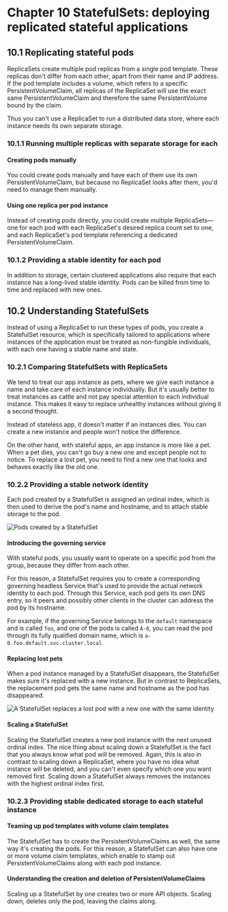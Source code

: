 # Chapter 10 StatefulSets: deploying replicated stateful applications

## 10.1 Replicating stateful pods

ReplicaSets create multiple pod replicas from a single pod template. These replicas
don't differ from each other, apart from their name and IP address.
If the pod template includes a volume, which refers to a specific
PersistentVolumeClaim, all replicas of the ReplicaSet will use
the exact same PersistentVolumeClaim and therefore the same PersistentVolume
bound by the claim.

Thus you can't use a ReplicaSet to run a distributed data store,
where each instance needs its own separate storage.

### 10.1.1 Running multiple replicas with separate storage for each

#### Creating pods manually

You could create pods manually and have each of them use its own
PersistentVolumeClaim, but because no ReplicaSet looks after them,
you'd need to manage them manually.

#### Using one replica per pod instance

Instead of creating pods directly, you could create multiple
ReplicaSets—one for each pod with each ReplicaSet's desired replica
count set to one, and each ReplicaSet's pod template referencing a
dedicated PersistentVolumeClaim.

### 10.1.2 Providing a stable identity for each pod

In addition to storage, certain clustered applications also require
that each instance has a long-lived stable identity. Pods can be
killed from time to time and replaced with new ones.

## 10.2 Understanding StatefulSets

Instead of using a ReplicaSet to run these types of pods, you create
a StatefulSet resource, which is specifically tailored to applications
where instances of the application must be treated as non-fungible
individuals, with each one having a stable name and state.

### 10.2.1 Comparing StatefulSets with ReplicaSets

We tend to treat our app instance as pets, where we give each instance
a name and take care of each instance individually. But it's usually
better to treat instances as cattle and not pay special attention to
each individual instance. This makes it easy to replace unhealthy
instances without giving it a second thought.

Instead of stateless app, it doesn't matter if an instances dies.
You can create a new instance and people won't notice the difference.

On the other hand, with stateful apps, an app instance is more
like a pet. When a pet dies, you can't go buy a new one and except
people not to notice. To replace a lost pet, you need to find a new
one that looks and behaves exactly like the old one.

### 10.2.2 Providing a stable network identity

Each pod created by a StatefulSet is assigned an ordinal index,
which is then used to derive the pod's name and hostname, and
to attach stable storage to the pod.

![Pods created by a StatefulSet](https://s2.loli.net/2022/09/02/rTm9sIkV8ygXtSP.png)

#### Introducing the governing service

With stateful pods, you usually want to operate on a specific pod
from the group, because they differ from each other.

For this reason, a StatefulSet requires you to create a corresponding
governing headless Service that's used to provide the actual network identity
to each pod. Through this Service, each pod gets its own DNS entry, so
it peers and possibly other clients in the cluster can address the pod
by its hostname.

For example, if the governing Service belongs to the `default` namespace
and is called `foo`, and one of the pods is called `A-0`,
you can read the pod through its fully qualified domain name,
which is `a-0.foo.default.svc.cluster.local`.

#### Replacing lost pets

When a pod instance managed by a StatefulSet disappears, the
StatefulSet makes sure it's replaced with a new instance. But in contrast
to ReplicaSets, the replacement pod gets the same name and hostname
as the pod has disappeared.

![A StatefulSet replaces a lost pod with a new one with the same identity](https://s2.loli.net/2022/09/02/emr9TF7Z6zScqI4.png)

#### Scaling a StatefulSet

Scaling the StatefulSet creates a new pod instance with the next
unused ordinal index. The nice thing about scaling down a StatefulSet
is the fact that you always know what pod will be removed. Again,
this is also in contrast to scaling down a ReplicaSet, where you
have no idea what instance will be deleted, and you can't even specify
which one you want removed first. Scaling down a StatefulSet always
removes the instances with the highest ordinal index first.

### 10.2.3 Providing stable dedicated storage to each stateful instance

#### Teaming up pod templates with volume claim templates

The StatefulSet has to create the PersistentVolumeClaims as well,
the same way it's creating the pods. For this reason, a StatefulSet can also
have one or more volume claim templates, which enable to stamp out
PersistentVolumeClaims along with each pod instance.

#### Understanding the creation and deletion of PersistentVolumeClaims

Scaling up a StatefulSet by one creates two or more API objects. Scaling
down, deletes only the pod, leaving the claims along.
